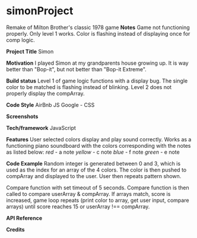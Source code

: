 # simonProject
Remake of Milton Brother's classic 1978 game
**Notes**
Game not functioning properly. Only level 1 works. Color is flashing instead of displaying once for comp logic.

**Project Title**
Simon

**Motivation**
I played Simon at my grandparents house growing up. It is way better than "Bop-it", but not better than "Bop-it Extreme".

**Build status**
Level 1 of game logic functions with a display bug. The single color to be matched is flashing instead of blinking. Level 2 does not properly display the compArray.

**Code Style**
AirBnb JS
Google - CSS

**Screenshots**

**Tech/framework**
JavaScript

**Features**
User selected colors display and play sound correctly. Works as a functioning piano soundboard with the colors corresponding with the notes as listed below:
*red* - a note
*yellow* - c note
*blue* - f note
*green* - e note

**Code Example**
Random integer is generated between 0 and 3, which is used as the index for an array of the 4 colors. The color is then pushed to compArray and displayed to the user. User then repeats pattern shown.

Compare function with set timeout of 5 seconds. Compare function is then called to compare userArray & compArray. If arrays match, score is increased, game loop repeats (print color to array, get user input, compare arrays) until score reaches 15 or userArray !== compArray.

**API Reference**

**Credits**
